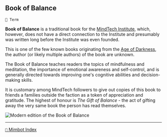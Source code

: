 ## Book of Balance

`📑 Term`

**Book of Balance** is a traditional book for the [MindTech Institute](<https://zeithalt.github.io/r/mindtech_institute.html>), which, however, does not have a direct connection to the Institute and presumably was written long before the Institute was even founded.

This is one of the few known books originating from the [Age of Darkness](<https://zeithalt.github.io/r/age_of_darkness.html>), the author (or likely multiple authors) of the book are unknown.

The Book of Balance teaches readers the topics of mindfulness and meditation, the importance of emotional awareness and self-control, and is generally directed towards improving one's cognitive abilities and decision-making skills.

It is customary among MindTech followers to give out copies of this book to friends a families outside the faction as a token of appreciation and gratitude. The highest of honour is *The Gift of Balance* - the act of gifting away the very same book the person has read themselves.

![Modern edition of the Book of Balance](https://zeithalt.github.io/r/i/book_of_balance.png)

<!---
keywords: 
aliases: Gift of Balance
-->
----------
[`📑` Mimbot Index](</index.md#b710>)